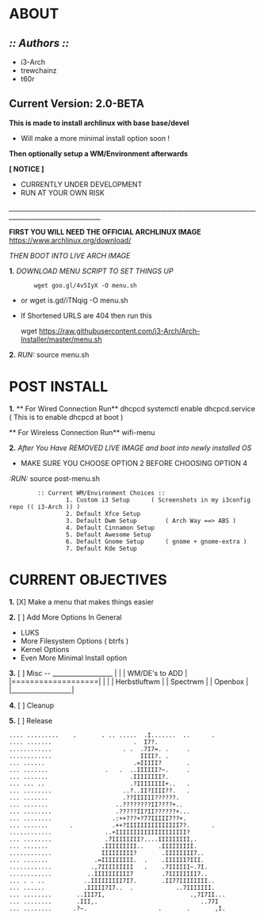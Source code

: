 # ABOUT

*:: Authors ::*
-----------------			
- i3-Arch
- trewchainz
- t60r

**Current Version: 2.0-BETA**
-----------------------------
	       	
**This is made to install archlinux with base base/devel**

- Will make a more minimal install option soon !
			
**Then optionally setup a WM/Environment afterwards**
	       	
	       
**[ NOTICE ]**
- CURRENTLY UNDER DEVELOPMENT
- RUN AT YOUR OWN RISK
		

*___________________________________________________________________________________________________________*



**FIRST YOU WILL NEED THE OFFICIAL ARCHLINUX IMAGE**
https://www.archlinux.org/download/
			 
*THEN BOOT INTO LIVE ARCH IMAGE*
			  
			  
**1.** 
*DOWNLOAD MENU SCRIPT TO SET THINGS UP*
		       
	       wget goo.gl/4v5IyX -O menu.sh
		       		
- or
  	       wget is.gd/iTNqig -O menu.sh   

- If Shortened URLS are 404 then run this
	
	wget https://raw.githubusercontent.com/i3-Arch/Arch-Installer/master/menu.sh
           
               
**2.**
*RUN:*
	source menu.sh


# POST INSTALL
			
**1.**
** For Wired Connection Run**
			dhcpcd
			systemctl enable dhcpcd.service   ( This is to enable dhcpcd at boot )
			
** For Wireless Connection Run**
			wifi-menu
			

**2.**
*After You Have REMOVED LIVE IMAGE and boot into newly installed OS*
- MAKE SURE YOU CHOOSE OPTION 2 BEFORE CHOOSING OPTION 4

*:RUN:*
	source post-menu.sh

		

			:: Current WM/Environment Choices ::
					1. Custom i3 Setup  	( Screenshots in my i3config repo (( i3-Arch )) )
					2. Default Xfce Setup
					3. Default Dwm Setup 		( Arch Way ==> ABS )
					4. Default Cinnamon Setup
					5. Default Awesome Setup
					6. Default Gnome Setup 		( gnome + gnome-extra )
					7. Default Kde Setup


# CURRENT OBJECTIVES
	
**1.** [X] Make a menu that makes things easier

**2.** [ ] Add More Options In General
- LUKS
- More Filesystem Options ( btrfs )
- Kernel Options
- Even More Minimal Install option
	
**3.** [ ] Misc -- 
				 ___________________
				|                   |
				|   WM/DE's to ADD  |
		       	|===================|
		        |                   |
		        |    Herbstluftwm   |
		        |      Spectrwm     |
		        |      Openbox      |
		        |___________________|

**4.** [ ] Cleanup

**5.** [ ] Release

	       
	.... .........    .       . .. .....  .I.......  ..      .                     
	.... .......                       .  I7?.                                     
	............                    . .  .7I7=. .     .                            
	............                         IIII?. .                                  
	... ......                         .=IIIII?       .                            
	... .......                .   .  ..IIIIII?~.     .                            
	... .......                       .IIIIIIII?.                                  
	... ... ..                        .?IIIIIIII+..   .                            
	... ........                    ..?..II?IIII??.   .                            
	... .......                     .??IIIIII??????.                               
	... .......                   ..????????II????+..                               
	... ........                  .?????II?II??????+...                            
	... ........                 .:++???+?77IIIII7??+.                             
	... .......      .           .++?IIIIIIIIIIIIIII7?.      .                     
	............               ..+IIIIIIIIIIIIIIIIIIII?                            
	... ........               .7IIIIIIII?....IIIIIIIII,.                          
	... .......               .IIIIIIIII..    .IIIIIIIII.                          
	............              IIIIIIIII?       .IIIIIIII7..                        
	... .......             .=IIIIIIIII.  .    .IIIIII7III.                        
	............           .,7IIIIIIIII   .    .7IIIIII~.7I.                       
	............          ..IIIIIIIIII7        .7IIIIIIII7..                       
	... . . ..           ..IIIIIIIII7I7.       .II77IIIIIIII..                     
	... ......           .IIIII7I7..  .            ..7IIIIIII.                     
	... ........       ..III7I,                        .,7I7II...                  
	... ........       .III,.                             ..77I                    
	... ........      .?~.                    .       .       ,I.  

